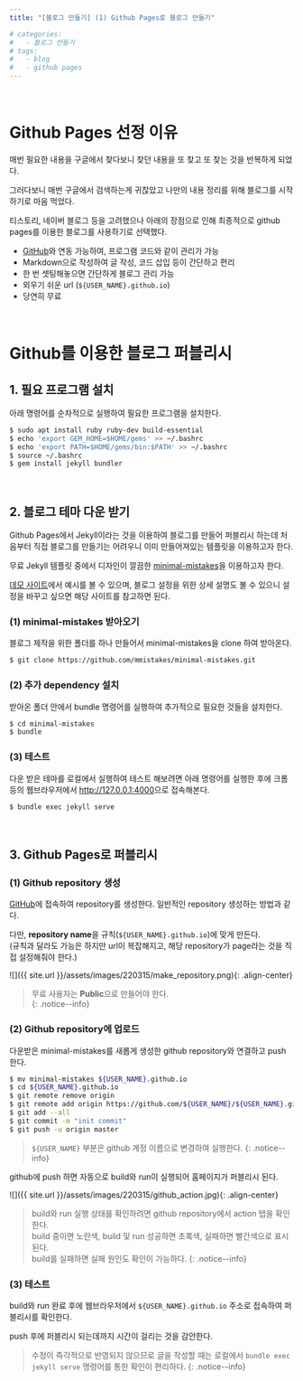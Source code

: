 ```yaml
---
title: "[블로그 만들기] (1) Github Pages로 블로그 만들기"

# categories:
#   - 블로그 만들기
# tags:
#   - blog
#   - github pages
---
```


<br/>

# Github Pages 선정 이유

매번 필요한 내용을 구글에서 찾다보니 찾던 내용을 또 찾고 또 찾는 것을 반복하게 되었다. 

그러다보니 매번 구글에서 검색하는게 귀찮았고 나만의 내용 정리를 위해 블로그를 시작하기로 마음 먹었다.

티스토리, 네이버 블로그 등을 고려했으나 아래의 장점으로 인해 최종적으로 github pages를 이용한 블로그를 사용하기로 선택했다.

- [GitHub](https://github.com/)와 연동 가능하여, 프로그램 코드와 같이 관리가 가능
- Markdown으로 작성하여 글 작성, 코드 삽입 등이 간단하고 편리
- 한 번 셋팅해놓으면 간단하게 블로그 관리 가능
- 외우기 쉬운 url (`${USER_NAME}.github.io`)
- 당연히 무료

<br/>

# Github를 이용한 블로그 퍼블리시

## 1. 필요 프로그램 설치

아래 명령어를 순차적으로 실행하여 필요한 프로그램을 설치한다. 

```bash
$ sudo apt install ruby ruby-dev build-essential
$ echo 'export GEM_HOME=$HOME/gems' >> ~/.bashrc
$ echo 'export PATH=$HOME/gems/bin:$PATH' >> ~/.bashrc
$ source ~/.bashrc
$ gem install jekyll bundler
```

<br/>

## 2. 블로그 테마 다운 받기

Github Pages에서 Jekyll이라는 것을 이용하여 블로그를 만들어 퍼블리시 하는데 처음부터 직접 블로그를 만들기는 어려우니 이미 만들어져있는 템플릿을 이용하고자 한다.

무료 Jekyll 템플릿 중에서 디자인이 깔끔한 [minimal-mistakes](https://github.com/mmistakes/minimal-mistakes)을 이용하고자 한다.

[데모 사이트](https://mmistakes.github.io/minimal-mistakes/)에서 예시를 볼 수 있으며, 블로그 설정을 위한 상세 설명도 볼 수 있으니 설정을 바꾸고 싶으면 해당 사이트를 참고하면 된다.

### (1) minimal-mistakes 받아오기

블로그 제작을 위한 폴더를 하나 만들어서 minimal-mistakes을 clone 하여 받아온다.

```bash
$ git clone https://github.com/mmistakes/minimal-mistakes.git
```

### (2) 추가 dependency 설치

받아온 폴더 안에서 bundle 명령어를 실행하여 추가적으로 필요한 것들을 설치한다.

```bash
$ cd minimal-mistakes
$ bundle
```

### (3) 테스트

다운 받은 테마를 로컬에서 실행하여 테스트 해보려면 아래 명령어를 실행한 후에 크롬 등의 웹브라우저에서 <http://127.0.0.1:4000>으로 접속해본다.

```bash
$ bundle exec jekyll serve
```

<br/>

## 3. Github Pages로 퍼블리시

### (1) Github repository 생성

[GitHub](https://github.com/)에 접속하여 repository를 생성한다. 일반적인 repository 생성하는 방법과 같다.  

다만, **repository name**을 규칙(`${USER_NAME}.github.io`)에 맞게 만든다.  
(규칙과 달라도 가능은 하지만 url이 복잡해지고, 해당 repository가 page라는 것을 직접 설정해줘야 한다.)

![]({{ site.url }}/assets/images/220315/make_repository.png){: .align-center} 

> 무료 사용자는 **Public**으로 만들어야 한다.  
{: .notice--info}

### (2) Github repository에 업로드

다운받은 minimal-mistakes를 새롭게 생성한 github repository와 연결하고 push 한다.

```bash
$ mv minimal-mistakes ${USER_NAME}.github.io
$ cd ${USER_NAME}.github.io
$ git remote remove origin
$ git remote add origin https://github.com/${USER_NAME}/${USER_NAME}.github.io.git
$ git add --all
$ git commit -m "init commit"
$ git push -u origin master
```

> `${USER_NAME}` 부분은 github 계정 이름으로 변경하여 실행한다.
{: .notice--info}

github에 push 하면 자동으로 build와 run이 실행되어 홈페이지가 퍼블리시 된다.

![]({{ site.url }}/assets/images/220315/github_action.jpg){: .align-center}  

> build와 run 실행 상태를 확인하려면 github repository에서 action 탭을 확인한다.  
> build 중이면 노란색, build 및 run 성공하면 초록색, 실패하면 빨간색으로 표시된다.  
> build를 실패하면 실패 원인도 확인이 가능하다.
{: .notice--info}

### (3) 테스트

build와 run 완료 후에 웹브라우저에서 `${USER_NAME}.github.io` 주소로 접속하여 퍼블리시를 확인한다.

push 후에 퍼블리시 되는데까지 시간이 걸리는 것을 감안한다.  

> 수정이 즉각적으로 반영되지 않으므로 글을 작성할 때는 로컬에서 `bundle exec jekyll serve` 명령어를 통한 확인이 편리하다.
{: .notice--info}


